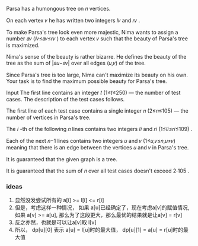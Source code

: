 Parsa has a humongous tree on 𝑛
 vertices.

On each vertex 𝑣
 he has written two integers 𝑙𝑣
 and 𝑟𝑣
.

To make Parsa's tree look even more majestic, Nima wants to assign a number 𝑎𝑣
 (𝑙𝑣≤𝑎𝑣≤𝑟𝑣
) to each vertex 𝑣
 such that the beauty of Parsa's tree is maximized.

Nima's sense of the beauty is rather bizarre. He defines the beauty of the tree as the sum of |𝑎𝑢−𝑎𝑣|
 over all edges (𝑢,𝑣)
 of the tree.

Since Parsa's tree is too large, Nima can't maximize its beauty on his own. Your task is to find the maximum possible beauty for Parsa's tree.

Input
The first line contains an integer 𝑡
 (1≤𝑡≤250)
 — the number of test cases. The description of the test cases follows.

The first line of each test case contains a single integer 𝑛
 (2≤𝑛≤105)
 — the number of vertices in Parsa's tree.

The 𝑖
-th of the following 𝑛
 lines contains two integers 𝑙𝑖
 and 𝑟𝑖
 (1≤𝑙𝑖≤𝑟𝑖≤109)
.

Each of the next 𝑛−1
 lines contains two integers 𝑢
 and 𝑣
 (1≤𝑢,𝑣≤𝑛,𝑢≠𝑣)
 meaning that there is an edge between the vertices 𝑢
 and 𝑣
 in Parsa's tree.

It is guaranteed that the given graph is a tree.

It is guaranteed that the sum of 𝑛
 over all test cases doesn't exceed 2⋅105
.

### ideas
1. 显然没发尝试所有的 a[i] >= l[i] <= r[i]
2. 但是，考虑这样一种情况， 如果 a[u]已经确定了，现在考虑a[v]的赋值情况, 如果 a[v] >= a[u], 那么为了这段更大，那么最优的结果就是让a[v] = r[v]
3. 反之亦然，也就是可以让a[v]取 l[v]
4. 所以， dp[u][0] 表示 a[u] = l[u]时的最大值， dp[u][1] = a[u] = r[u]时的最大值